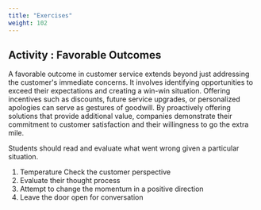 ```yaml
---
title: "Exercises"
weight: 102
---
```


## Activity : Favorable Outcomes 

A favorable outcome in customer service extends beyond just addressing the customer's immediate concerns. It involves identifying opportunities to exceed their expectations and creating a win-win situation. Offering incentives such as discounts, future service upgrades, or personalized apologies can serve as gestures of goodwill. By proactively offering solutions that provide additional value, companies demonstrate their commitment to customer satisfaction and their willingness to go the extra mile.

Students should read and evaluate what went wrong given a particular situation. 

1. Temperature Check the customer perspective 
2. Evaluate their thought process
3. Attempt to change the momentum in a positive direction
4. Leave the door open for conversation
